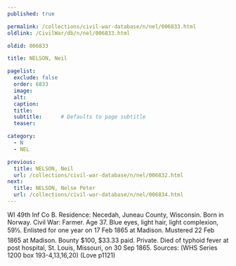 ```yaml
---
published: true

permalink: /collections/civil-war-database/n/nel/006833.html
oldlink: /CivilWar/db/n/nel/006833.html

oldid: 006833

title: NELSON, Neil

pagelist:
  exclude: false
  order: 6833
  image: 
  alt:
  caption:
  title:
  subtitle:      # Defaults to page subtitle
  teaser:

category: 
  - N 
  - NEL

previous:
  title: NELSON, Neil
  url: /collections/civil-war-database/n/nel/006832.html  
next:
  title: NELSON, Nelse Peter
  url: /collections/civil-war-database/n/nel/006834.html   
---
```

WI 49th Inf Co B. Residence: Necedah, Juneau County, Wisconsin. Born in Norway. Civil War: Farmer. Age 37. Blue eyes, light hair, light complexion, 5&#146;9&frac12;&#148;. Enlisted for one year on 17 Feb 1865 at Madison. Mustered 22 Feb 1865 at Madison. Bounty $100, $33.33 paid. Private. Died of typhoid fever at post hospital, St. Louis, Missouri, on 30 Sep 1865. Sources: (WHS Series 1200 box 193-4,13,16,20) (Love p1121)